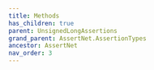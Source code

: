 ```yaml
---
title: Methods
has_children: true
parent: UnsignedLongAssertions
grand_parent: AssertNet.AssertionTypes
ancestor: AssertNet
nav_order: 3
---
```



